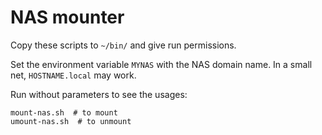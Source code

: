 # NAS mounter

Copy these scripts to `~/bin/` and give run permissions.

Set the environment variable `MYNAS` with the NAS domain name. In a small net, `HOSTNAME.local` may work.

Run without parameters to see the usages:

    mount-nas.sh  # to mount
    umount-nas.sh  # to unmount
